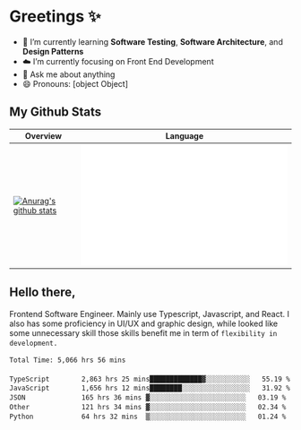# Greetings ✨

- 🌱 I’m currently learning **Software Testing**, **Software Architecture**, and **Design Patterns**
- ☁️ I’m currently focusing on Front End Development
- 💬 Ask me about anything
- 😄 Pronouns: [object Object]

## My Github Stats

| Overview | Language |
| --- | --- |
|[![Anurag's github stats](https://github-readme-stats.vercel.app/api?username=abui-am&count_private=true)](https://github.com/anuraghazra/github-readme-stats)|![Language](https://raw.githubusercontent.com/abui-am/stats/c6455f656dfce7acd3951e5ec5b25d72af0b2ee3/generated/languages.svg)|

## Hello there, 
Frontend Software Engineer. 
Mainly use Typescript, Javascript, and React. I also has some proficiency in UI/UX and graphic design, while looked like some unnecessary skill those skills benefit me in term of `flexibility in development.`


<!--START_SECTION:waka-->

```txt
Total Time: 5,066 hrs 56 mins

TypeScript        2,863 hrs 25 mins█████████████▓░░░░░░░░░░░   55.19 %
JavaScript        1,656 hrs 12 mins████████░░░░░░░░░░░░░░░░░   31.92 %
JSON              165 hrs 36 mins ▓░░░░░░░░░░░░░░░░░░░░░░░░   03.19 %
Other             121 hrs 34 mins ▓░░░░░░░░░░░░░░░░░░░░░░░░   02.34 %
Python            64 hrs 32 mins  ▒░░░░░░░░░░░░░░░░░░░░░░░░   01.24 %
```

<!--END_SECTION:waka-->
